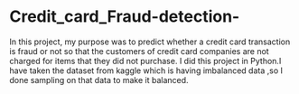 # Credit_card_Fraud-detection-
In this project, my purpose  was to predict whether a credit card transaction is fraud or not so that the customers of credit card companies are not charged for items that they did not purchase. I did this project in Python.I have taken the dataset from kaggle which is having imbalanced data ,so I done sampling on that data to make it balanced. 

